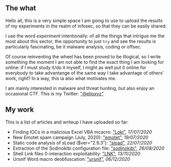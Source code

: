 <br />

## The what

Hello all,
this is a very simple space I am going to use to upload the results of my experiments in the realm of infosec, so that they can be easily shared.

I use the word _experiment_ intentionally: of all the things that intrigue me the most about this sector, the opportunity to just `try` and see the results is particularly fascinating, be it malware analysis, coding or offsec.

Of course reinventing the wheel has been proved to be illogical, so I write something the moment I am not able to find the exact thing I am looking for online: if I must study it/do it myself, I might as well put it online for everybody to take advantange of the same way I take advantage of others' work, right? In a way, this ia also what motivates me.<br />

I am mainly interested in malware and threat hunting, but also enjoy an occasional CTF.
This is my Twitter: ["@elioxyz"](https://twitter.com/elioxyz)

## My work

This is a list of articles and writeup I have uploaded so far:

- Finding IOCs in a malicious Excel VBA mcacro: ["Loki"](https://splashdot.github.io/loki/), _17/07/2020_
- New Emotet spam campaign (July, 2020): ["emotet"](https://splashdot.github.io/emotet/), _19/07/2020_
- Static code analysis of sLoad ($ver=”2.9.3”): ["sload"](https://splashdot.github.io/sload/), _22/07/2020_
- Extraction of the Sodinokibi configuration file: ["sodinokibi"](https://splashdot.github.io/sodinokibi/), _26/08/2020_
- Shell Link files 0-interaction exploitability: ["LNK"](https://splashdot.github.io/LNK/), _13/11/2020_
- Ursnif Word macro deobfuscation: ["ursnif"](https://splashdot.github.io/ursnif/), _06/12/2020_
